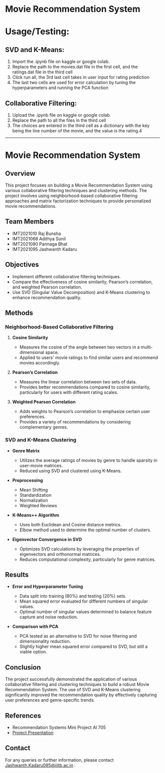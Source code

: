# Movie Recommendation System

# Usage/Testing:
## SVD and K-Means:
1. Import the .ipynb file on kaggle or google colab. 
2. Replace the path to the movies.dat file in the first cell, and the ratings.dat file in the third cell
3. Click run all, the 3rd last cell takes in user input for rating prediction
4. The last two cells are used for error calculation by tuning the hyperparameters and running the PCA function

## Collaborative Filtering:
1. Upload the .ipynb file on kaggle or google colab.
2. Replace the path to all the files in the third cell
3. The choices are entered in the third cell as a dictionary with the key being the line number of the movie, and the value is the rating.4

<hr>

# Movie Recommendation System

## Overview
This project focuses on building a Movie Recommendation System using various collaborative filtering techniques and clustering methods. The project involves using neighborhood-based collaborative filtering approaches and matrix factorization techniques to provide personalized movie recommendations.

## Team Members
- IMT2021010 Raj Bunsha
- IMT2021068 Adithya Sunil
- IMT2021080 Pannaga Bhat
- IMT2021095 Jashwanth Kadaru

## Objectives
- Implement different collaborative filtering techniques.
- Compare the effectiveness of cosine similarity, Pearson’s correlation, and weighted Pearson correlation.
- Use SVD (Singular Value Decomposition) and K-Means clustering to enhance recommendation quality.

## Methods

### Neighborhood-Based Collaborative Filtering
1. **Cosine Similarity**
   - Measures the cosine of the angle between two vectors in a multi-dimensional space.
   - Applied to users' movie ratings to find similar users and recommend movies accordingly.
   
2. **Pearson’s Correlation**
   - Measures the linear correlation between two sets of data.
   - Provides better recommendations compared to cosine similarity, particularly for users with different rating scales.

3. **Weighted Pearson Correlation**
   - Adds weights to Pearson’s correlation to emphasize certain user preferences.
   - Provides a variety of recommendations by considering complementary genres.

### SVD and K-Means Clustering
- **Genre Matrix**
  - Utilizes the average ratings of movies by genre to handle sparsity in user-movie matrices.
  - Reduced using SVD and clustered using K-Means.

- **Preprocessing**
  - Mean Shifting
  - Standardization
  - Normalization
  - Weighted Reviews

- **K-Means++ Algorithm**
  - Uses both Euclidean and Cosine distance metrics.
  - Elbow method used to determine the optimal number of clusters.

- **Eigenvector Convergence in SVD**
  - Optimizes SVD calculations by leveraging the properties of eigenvectors and orthonormal matrices.
  - Reduces computational complexity, particularly for genre matrices.

## Results
- **Error and Hyperparameter Tuning**
  - Data split into training (80%) and testing (20%) sets.
  - Mean squared error evaluated for different numbers of singular values.
  - Optimal number of singular values determined to balance feature capture and noise reduction.

- **Comparison with PCA**
  - PCA tested as an alternative to SVD for noise filtering and dimensionality reduction.
  - Slightly higher mean squared error compared to SVD, but still a viable option.

## Conclusion
The project successfully demonstrated the application of various collaborative filtering and clustering techniques to build a robust Movie Recommendation System. The use of SVD and K-Means clustering significantly improved the recommendation quality by effectively capturing user preferences and genre-specific trends.

## References
- Recommendation Systems Mini Project AI 705
- [Project Presentation](./Presentation.pdf)  
## Contact
For any queries or further information, please contact Jashwanth.Kadaru095@iiitb.ac.in .


